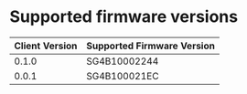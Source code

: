 # Supported firmware versions

| Client Version | Supported Firmware Version |
|----------------|------------------|
|0.1.0|SG4B10002244|
|0.0.1|SG4B100021EC|
